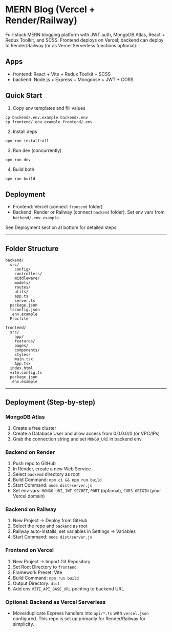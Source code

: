 # MERN Blog (Vercel + Render/Railway)

Full-stack MERN blogging platform with JWT auth, MongoDB Atlas, React + Redux Toolkit, and SCSS. Frontend deploys on Vercel; backend can deploy to Render/Railway (or as Vercel Serverless functions optional).

## Apps
- frontend: React + Vite + Redux Toolkit + SCSS
- backend: Node.js + Express + Mongoose + JWT + CORS

## Quick Start

1) Copy env templates and fill values

```
cp backend/.env.example backend/.env
cp frontend/.env.example frontend/.env
```

2) Install deps

```
npm run install:all
```

3) Run dev (concurrently)

```
npm run dev
```

4) Build both

```
npm run build
```

## Deployment
- Frontend: Vercel (connect `frontend` folder)
- Backend: Render or Railway (connect `backend` folder). Set env vars from `backend/.env.example`.

See Deployment section at bottom for detailed steps.

---

## Folder Structure

```
backend/
  src/
    config/
    controllers/
    middleware/
    models/
    routes/
    utils/
    app.ts
    server.ts
  package.json
  tsconfig.json
  .env.example
  Procfile

frontend/
  src/
    app/
    features/
    pages/
    components/
    styles/
    main.tsx
    App.tsx
  index.html
  vite.config.ts
  package.json
  .env.example
```

---

## Deployment (Step-by-step)

### MongoDB Atlas
1. Create a free cluster
2. Create a Database User and allow access from 0.0.0.0/0 (or VPC/IPs)
3. Grab the connection string and set `MONGO_URI` in backend env

### Backend on Render
1. Push repo to GitHub
2. In Render, create a new Web Service
3. Select `backend` directory as root
4. Build Command: `npm ci && npm run build`
5. Start Command: `node dist/server.js`
6. Set env vars: `MONGO_URI`, `JWT_SECRET`, `PORT` (optional), `CORS_ORIGIN` (your Vercel domain)

### Backend on Railway
1. New Project -> Deploy from GitHub
2. Select the repo and `backend` as root
3. Railway auto-installs; set variables in Settings -> Variables
4. Start Command: `node dist/server.js`

### Frontend on Vercel
1. New Project -> Import Git Repository
2. Set Root Directory to `frontend`
3. Framework Preset: Vite
4. Build Command: `npm run build`
5. Output Directory: `dist`
6. Add env `VITE_API_BASE_URL` pointing to backend URL

### Optional: Backend as Vercel Serverless
- Move/duplicate Express handlers into `api/*.ts` with `vercel.json` configured. This repo is set up primarily for Render/Railway for simplicity.


